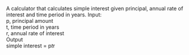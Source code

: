 A calculator that calculates simple interest given principal, annual rate of interest and time period in years.
Input: <br/>
   p, principal amount <br/>
   t, time period in years <br/>
   r, annual rate of interest <br/>
Output <br/>
   simple interest = p*t*r <br/>
